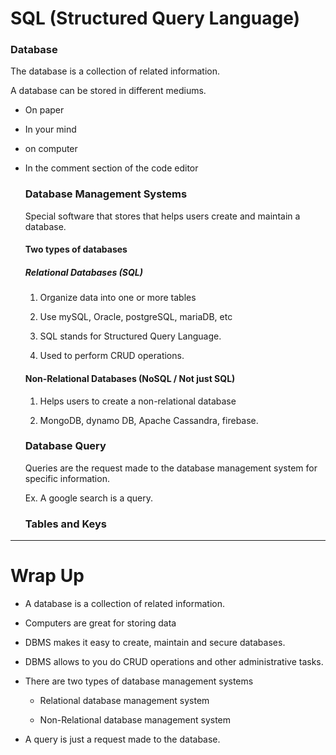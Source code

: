 # SQL (Structured Query Language)

### Database

The database is a collection of related information.

A database can be stored in different mediums.

- On paper
  
- In your mind
  
- on computer
  
- In the comment section of the code editor
  
  ### Database Management Systems
  
  Special software that stores that helps users create and maintain a database.
  
  #### Two types of databases
  
  ##### Relational Databases (SQL)
  
  1. Organize data into one or more tables
    
  2. Use mySQL, Oracle, postgreSQL, mariaDB, etc
    
  3. SQL stands for Structured Query Language.
    
  4. Used to perform CRUD operations.
    
  
  #### Non-Relational Databases (NoSQL / Not just SQL)
  
  1. Helps users to create a non-relational database
    
  2. MongoDB, dynamo DB, Apache Cassandra, firebase.
    
  
  ### Database Query
  
  Queries are the request made to the database management system for specific information.
  
  Ex. A google search is a query.
  
  ### Tables and Keys
  

---

# Wrap Up

- A database is a collection of related information.
  
- Computers are great for storing data
  
- DBMS makes it easy to create, maintain and secure databases.
  
- DBMS allows to you do CRUD operations and other administrative tasks.
  
- There are two types of database management systems
  
  - Relational database management system
    
  - Non-Relational database management system
    
- A query is just a request made to the database.
